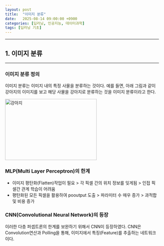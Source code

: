 ```yaml
---
layout: post
title:  "이미지 분류"
date:   2025-08-14 09:00:00 +0900
categories: [딥러닝, 인공지능, 데이터과학]
tags: [딥러닝 기초]
---
```

---
## 1. 이미지 분류
---

### 이미지 분류 정의

이미지 분류는 이미지 내의 특정 사물을 분류하는 것이다. 예를 들면, 아래 그림과 같이 강아지의 이미지를 보고 해당 사물을 강아지로 분류하는 것을 이미지 분류이라고 한다.

<img src="/assets/images/dog.jpg" width="300" height="200" alt="강아지">

[//]: # (![강아지 사진]&#40;/assets/images/dog.jpg&#41;)


### MLP(Multi Layer Perceptron)의 한계

- 이미지 평탄화(Flatten)작업이 필요 > 각 픽셀 간의 위치 정보를 잊게됨 > 인접 픽셀간 관계 학습이 어려움
- 평탄화된 모든 픽셀을 활용하여 pooutput 도출 > 파라미터 수 매우 증가 > 과적합 및 비용 증가


### CNN(Convolutional Neural Network)의 등장

이러한 다층 퍼셉트론의 한계를 보완하기 위해서 CNN이 등장하였다. CNN은 Convolution연산과 Polling을 통해, 이미지에서 특징(Feature)를 추출하는 네트워크이다.


